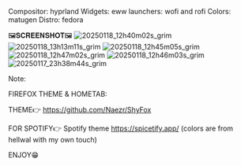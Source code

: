 Compositor: hyprland
Widgets: eww
launchers: wofi and rofi
Colors: matugen
Distro: fedora

🖼️𝐒𝐂𝐑𝐄𝐄𝐍𝐒𝐇𝐎𝐓🖼️
![20250118_12h40m02s_grim](https://github.com/user-attachments/assets/36fa1e2b-2948-4e92-bad4-fda8777b9828)
![20250118_13h13m11s_grim](https://github.com/user-attachments/assets/d4d7a720-650e-4924-9f36-a2afd255322c)
![20250118_12h45m05s_grim](https://github.com/user-attachments/assets/36975e24-faa2-478d-b22d-4c2b5ef27225)
![20250118_12h47m02s_grim](https://github.com/user-attachments/assets/5af87f6b-2226-4b04-92b0-559b30ac92c4)
![20250118_12h46m03s_grim](https://github.com/user-attachments/assets/c24d10d5-0c9b-43f8-922c-b1b0388cd013)
![20250117_23h38m44s_grim](https://github.com/user-attachments/assets/2c58cf3c-1d92-43b8-a732-763715abe5e3)

Note: 

FIREFOX THEME & HOMETAB:

THEME👉
https://github.com/Naezr/ShyFox

FOR SPOTIFY👉
Spotify theme https://spicetify.app/ (colors are from hellwal with my own touch)


ENJOY😁
